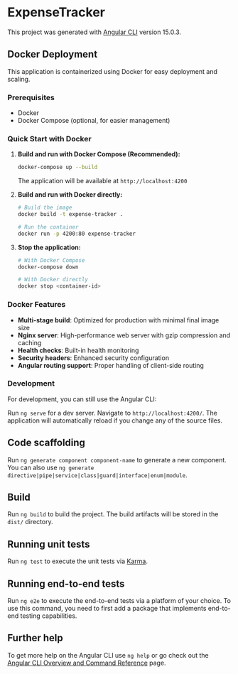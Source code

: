 # ExpenseTracker

This project was generated with [Angular CLI](https://github.com/angular/angular-cli) version 15.0.3.

## Docker Deployment

This application is containerized using Docker for easy deployment and scaling.

### Prerequisites

- Docker
- Docker Compose (optional, for easier management)

### Quick Start with Docker

1. **Build and run with Docker Compose (Recommended):**
   ```bash
   docker-compose up --build
   ```
   The application will be available at `http://localhost:4200`

2. **Build and run with Docker directly:**
   ```bash
   # Build the image
   docker build -t expense-tracker .
   
   # Run the container
   docker run -p 4200:80 expense-tracker
   ```

3. **Stop the application:**
   ```bash
   # With Docker Compose
   docker-compose down
   
   # With Docker directly
   docker stop <container-id>
   ```

### Docker Features

- **Multi-stage build**: Optimized for production with minimal final image size
- **Nginx server**: High-performance web server with gzip compression and caching
- **Health checks**: Built-in health monitoring
- **Security headers**: Enhanced security configuration
- **Angular routing support**: Proper handling of client-side routing

### Development

For development, you can still use the Angular CLI:

Run `ng serve` for a dev server. Navigate to `http://localhost:4200/`. The application will automatically reload if you change any of the source files.

## Code scaffolding

Run `ng generate component component-name` to generate a new component. You can also use `ng generate directive|pipe|service|class|guard|interface|enum|module`.

## Build

Run `ng build` to build the project. The build artifacts will be stored in the `dist/` directory.

## Running unit tests

Run `ng test` to execute the unit tests via [Karma](https://karma-runner.github.io).

## Running end-to-end tests

Run `ng e2e` to execute the end-to-end tests via a platform of your choice. To use this command, you need to first add a package that implements end-to-end testing capabilities.

## Further help

To get more help on the Angular CLI use `ng help` or go check out the [Angular CLI Overview and Command Reference](https://angular.io/cli) page.
